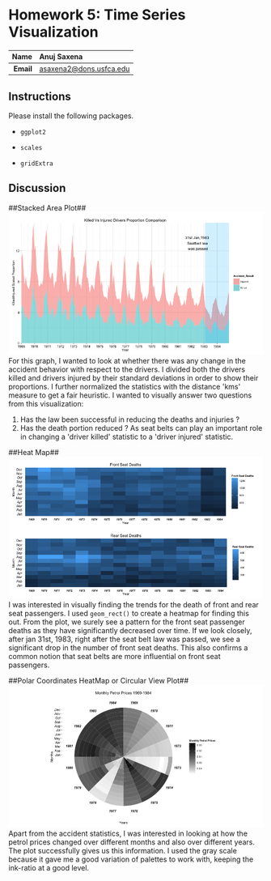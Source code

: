 Homework 5: Time Series Visualization
==============================

| **Name**  | Anuj Saxena  |
|----------:|:-------------|
| **Email** | asaxena2@dons.usfca.edu |

## Instructions ##

Please install the following packages.

- `ggplot2`

- `scales`

- `gridExtra`

## Discussion ##

##Stacked Area Plot##
![IMAGE](stacked_area.png)
For this graph, I wanted to look at whether there was any change in the accident behavior
with respect to the drivers. I divided both the drivers killed and drivers injured by their
standard deviations in order to show their proportions. I further normalized the statistics with the distance 'kms'
measure to get a fair heuristic. I wanted to visually answer two questions from this 
visualization:
1) Has the law been successful in reducing the deaths and injuries ?
2) Has the death portion reduced ? As seat belts can play an important role in changing a 'driver killed' statistic
to a 'driver injured' statistic.

##Heat Map##
![IMAGE](heat_maps.png)
I was interested in visually finding the trends for the death of front and rear seat passengers. I used `geom_rect()` to
create a heatmap for finding this out. From the plot, we surely see a pattern for the front seat passenger deaths as they
have significantly decreased over time. If we look closely, after jan 31st, 1983, right after the seat belt law was passed,
we see a significant drop in the number of front seat deaths. This also confirms a common notion that seat belts are more
influential on front seat passengers.

##Polar Coordinates HeatMap or Circular View Plot##
![IMAGE](polar_heatmap.png)
Apart from the accident statistics, I was interested in looking at how the petrol prices changed over different months and
also over different years. The plot successfully gives us this information. I used the gray scale because it gave me
a good variation of palettes to work with, keeping the ink-ratio at a good level.
